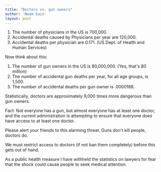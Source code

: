 ```yaml
---
title: "Doctors vs. gun owners"
author: 'Noam Sain'
layout: post
---
```


1. The number of physicians in the US is 700,000.
2. Accidental deaths caused by Physicians per year are 120,000.
3. Accidental deaths per physician are 0.171. (US Dept. of Health and Human Services)

  
Now think about this:

1. The number of gun owners in the US is 80,000,000. (Yes, that's 80 million)
2. The number of accidental gun deaths per year, for all age groups, is 1,500.
3. The number of accidental deaths per gun owner is .0000188.

Statistically, doctors are approximately 9,000 times more dangerous than gun owners.

Fact: Not everyone has a gun, but almost everyone has at least one doctor, and the current administration is attempting to ensure that everyone does have access to at least one doctor.

Please alert your friends to this alarming threat. Guns don't kill people, doctors do.

We must restrict access to doctors (if not ban them completely) before this gets out of hand.

As a public health measure I have withheld the statistics on lawyers for fear that the shock could cause people to seek medical attention.